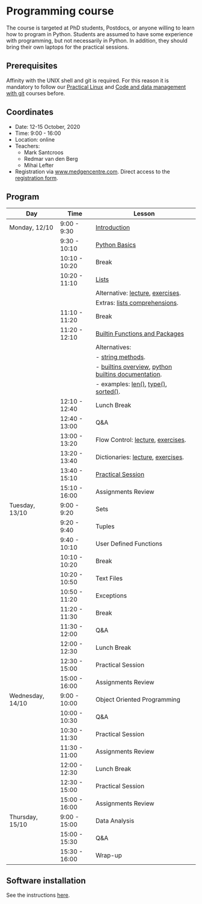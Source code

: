 Programming course
==================

The course is targeted at PhD students, Postdocs, or anyone willing to learn
how to program in Python. Students are assumed to have some experience with
programming, but not necessarily in Python. In addition, they should bring
their own laptops for the practical sessions.

## Prerequisites

Affinity with the UNIX shell and git is required. For this reason it is
mandatory to follow our
[Practical Linux](https://git.lumc.nl/courses/practical-linux-course)
and [Code and data management with git](https://git.lumc.nl/courses/gitcourse)
courses before.

## Coordinates

- Date: 12-15 October, 2020
- Time: 9:00 - 16:00
- Location: online
- Teachers:
  - Mark Santcroos
  - Redmar van den Berg
  - Mihai Lefter
- Registration via www.medgencentre.com. Direct access to the
[registration form](https://forms.lumc.nl/lumc2/PYTHONcourse).

Program
-------

| Day              |  Time         | Lesson                                                      |
|------------------|---------------|-------------------------------------------------------------|
| Monday, 12/10    | 9:00 - 9:30   | [Introduction][introduction]                                |
|                  | 9:30 - 10:10  | [Python Basics][basics]                                     |
|                  | 10:10 - 10:20 | Break                                                       |
|                  | 10:20 - 11:10 | [Lists][lists]                                              |
|                  |               | Alternative: [lecture][lists_socratica], [exercises][exercises_lists].|
|                  |               | Extras: [lists comprehensions][lists_comprehension].|
|                  | 11:10 - 11:20 | Break                                                       |
|                  | 11:20 - 12:10 | [Builtin Functions and Packages][builtins]                  |
|                  |               | Alternatives:                                               |
|                  |               | - [string methods][string_methods].                         |
|                  |               | - [builtins overview][builtins_overview], [python builtins documentation](https://docs.python.org/3/library/functions.html).|
|                  |               | - examples: [len()](https://www.youtube.com/watch?v=vV8faG_eLlw&list=PL4eU-_ytIUt_s4S9aZ6rLoP7aAUkj66gx&index=39), [type()](https://www.youtube.com/watch?v=25lXfMjkJTQ&list=PL4eU-_ytIUt_s4S9aZ6rLoP7aAUkj66gx&index=67), [sorted()](https://www.youtube.com/watch?v=t3Ot06TRspg&list=PL4eU-_ytIUt_s4S9aZ6rLoP7aAUkj66gx&index=61).  |
|                  | 12:10 - 12:40 | Lunch Break                                                 |
|                  | 12:40 - 13:00 | Q&A                                                         |
|                  | 13:00 - 13:20 | Flow Control: [lecture][flow_control_external], [exercises][exercises_flow_control].|
|                  | 13:20 - 13:40 | Dictionaries: [lecture][dictionaries_external], [exercises][exercises_dictionaries].|
|                  | 13:40 - 15:10 | [Practical Session](https://classroom.github.com/a/w4GAzuFt)|
|                  | 15:10 - 16:00 | Assignments Review                                          |
| Tuesday, 13/10   | 9:00 - 9:20   | Sets                                                        |
|                  | 9:20 - 9:40   | Tuples                                                      |
|                  | 9:40 - 10:10  | User Defined Functions                                      |
|                  | 10:10 - 10:20 | Break                                                       |
|                  | 10:20 - 10:50 | Text Files                                                  |
|                  | 10:50 - 11:20 | Exceptions                                                  |
|                  | 11:20 - 11:30 | Break                                                       |
|                  | 11:30 - 12:00 | Q&A                                                         |
|                  | 12:00 - 12:30 | Lunch Break                                                 |
|                  | 12:30 - 15:00 | Practical Session                                           |
|                  | 15:00 - 16:00 | Assignments Review                                          |
| Wednesday, 14/10 | 9:00 - 10:00  | Object Oriented Programming                                 |
|                  | 10:00 - 10:30 | Q&A                                                         |
|                  | 10:30 - 11:30 | Practical Session                                           |
|                  | 11:30 - 11:00 | Assignments Review                                          |
|                  | 12:00 - 12:30 | Lunch Break                                                 |
|                  | 12:30 - 15:00 | Practical Session                                           |
|                  | 15:00 - 16:00 | Assignments Review                                          |
| Thursday, 15/10  | 9:00 - 15:00  | Data Analysis                                               |
|                  | 15:00 - 15:30 | Q&A                                                         |
|                  | 15:30 - 16:00 | Wrap-up                                                     |


Software installation
---------------------

See the instructions [here](https://docs.anaconda.com/anaconda/install/).

[basics]: https://campus.datacamp.com/courses/intro-to-python-for-data-science/chapter-1-python-basics?ex=1
[lists]: https://campus.datacamp.com/courses/intro-to-python-for-data-science/chapter-2-python-lists?ex=1
[builtins]: https://campus.datacamp.com/courses/intro-to-python-for-data-science/chapter-3-functions-and-packages?ex=1
[flow_control_external]: https://www.youtube.com/watch?v=RpoUAGp7Pcc
[dictionaries_external]: https://www.youtube.com/watch?v=XCcpzWs-CI4
[sets_external]: https://www.youtube.com/watch?v=sBvaPopWOmQ
[tuples_external]: https://www.youtube.com/watch?v=NI26dqhs2Rk
[functions_external]: https://www.youtube.com/watch?v=NE97ylAnrz4
[text_files_external]: https://www.youtube.com/watch?v=4mX0uPQFLDU
[exceptions_external]: https://www.youtube.com/watch?v=nlCKrKGHSSk
[oop_cs_dojo_1]: https://www.youtube.com/watch?v=8yjkWGRlUmY
[oop_cs_dojo_2]: https://www.youtube.com/watch?v=wfcWRAxRVBA
[oop_traversy_media]: https://www.youtube.com/watch?v=MikphENIrOo
[oop_tech_with_tim]: https://www.youtube.com/watch?v=JeznW_7DlB0&t=2213s
[data_analysis_external]: https://www.youtube.com/watch?v=r-uOLxNrNk8

[lists_socratica]: https://www.youtube.com/watch?v=ohCDWZgNIU0
[lists_comprehension]: https://www.youtube.com/watch?v=AhSvKGTh28Q
[string_methods]: https://www.youtube.com/watch?v=F2x20Ks4M8U
[builtins_overview]: https://www.youtube.com/watch?v=NBIs5FgYmB8&list=PL4eU-_ytIUt_s4S9aZ6rLoP7aAUkj66gx


[exercises_lists]: planning/exercises_lists.md
[exercises_flow_control]: planning/exercises_flow_control.md
[exercises_dictionaries]: planning/exercises_dictionaries.md


[introduction]: introduction/introduction/introduction.pdf?inline=false
[data_types]: https://git.lumc.nl/courses/programming-course/raw/master/introduction/data_types/data_types.pdf?inline=false
[flow_control]: https://git.lumc.nl/courses/programming-course/raw/master/introduction/flow_control/flow_control.pdf?inline=false
[functions]: https://git.lumc.nl/courses/programming-course/raw/master/introduction/functions/functions.pdf?inline=false
[strings]: https://git.lumc.nl/courses/programming-course/raw/master/more_python/more_01/more_01.pdf?inline=false
[std_library]: https://git.lumc.nl/courses/programming-course/raw/master/more_python/more_02/more_02.pdf?inline=false
[oop]: https://git.lumc.nl/courses/programming-course/raw/master/oop/oop.pdf
[jupyter_notebook]: http://nbviewer.ipython.org/urls/git.lumc.nl/courses/programming-course/raw/master/jupyter/05_jupyter.ipynb
[pandas]: http://nbviewer.ipython.org/urls/git.lumc.nl/courses/programming-course/raw/master/pandas/pandas.ipynb
